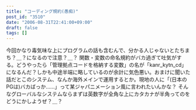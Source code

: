 ```yaml
---
title: "コーディング規約(愚痴)"
post_id: "3510"
date: "2006-08-31T22:41:00+09:00"
draft: false
tags: []
---
```



今回かなり毒気味な上にプログラムの話も含むんで、分かる人じゃないとたちまち？＿？になるので注意？＿？ 関数・変数の命名規約がバカ過ぎて吐気がする。どうやったら「管理拠点コードを格納する変数」の名が「kanr_kytn_cd」になるんだ？しかも中途半端に略しているのが余計に気色悪い。おまけに聞いた話だとこのシステム、なんか海外メインで運用するとか。現地の人に「(日本のPGは)バカばっか……」って某ジャパニメーション風に言われたいんかな？ そんなグローバルなシステムならまずは英数字が全角な上にカタカナが半角ってのをどうにかしようぜ？＿？
